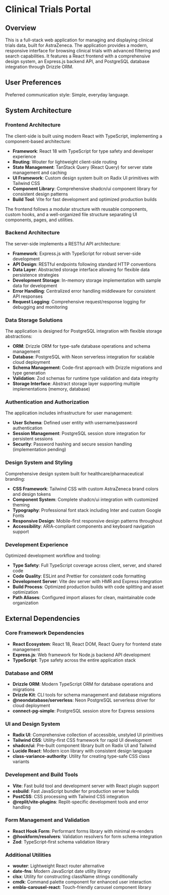 # Clinical Trials Portal

## Overview

This is a full-stack web application for managing and displaying clinical trials data, built for AstraZeneca. The application provides a modern, responsive interface for browsing clinical trials with advanced filtering and search capabilities. It features a React frontend with a comprehensive design system, an Express.js backend API, and PostgreSQL database integration through Drizzle ORM.

## User Preferences

Preferred communication style: Simple, everyday language.

## System Architecture

### Frontend Architecture
The client-side is built using modern React with TypeScript, implementing a component-based architecture:

- **Framework**: React 18 with TypeScript for type safety and developer experience
- **Routing**: Wouter for lightweight client-side routing
- **State Management**: TanStack Query (React Query) for server state management and caching
- **UI Framework**: Custom design system built on Radix UI primitives with Tailwind CSS
- **Component Library**: Comprehensive shadcn/ui component library for consistent design patterns
- **Build Tool**: Vite for fast development and optimized production builds

The frontend follows a modular structure with reusable components, custom hooks, and a well-organized file structure separating UI components, pages, and utilities.

### Backend Architecture
The server-side implements a RESTful API architecture:

- **Framework**: Express.js with TypeScript for robust server-side development
- **API Design**: RESTful endpoints following standard HTTP conventions
- **Data Layer**: Abstracted storage interface allowing for flexible data persistence strategies
- **Development Storage**: In-memory storage implementation with sample data for development
- **Error Handling**: Centralized error handling middleware for consistent API responses
- **Request Logging**: Comprehensive request/response logging for debugging and monitoring

### Data Storage Solutions
The application is designed for PostgreSQL integration with flexible storage abstractions:

- **ORM**: Drizzle ORM for type-safe database operations and schema management
- **Database**: PostgreSQL with Neon serverless integration for scalable cloud deployment
- **Schema Management**: Code-first approach with Drizzle migrations and type generation
- **Validation**: Zod schemas for runtime type validation and data integrity
- **Storage Interface**: Abstract storage layer supporting multiple implementations (memory, database)

### Authentication and Authorization
The application includes infrastructure for user management:

- **User Schema**: Defined user entity with username/password authentication
- **Session Management**: PostgreSQL session store integration for persistent sessions
- **Security**: Password hashing and secure session handling (implementation pending)

### Design System and Styling
Comprehensive design system built for healthcare/pharmaceutical branding:

- **CSS Framework**: Tailwind CSS with custom AstraZeneca brand colors and design tokens
- **Component System**: Complete shadcn/ui integration with customized theming
- **Typography**: Professional font stack including Inter and custom Google Fonts
- **Responsive Design**: Mobile-first responsive design patterns throughout
- **Accessibility**: ARIA-compliant components and keyboard navigation support

### Development Experience
Optimized development workflow and tooling:

- **Type Safety**: Full TypeScript coverage across client, server, and shared code
- **Code Quality**: ESLint and Prettier for consistent code formatting
- **Development Server**: Vite dev server with HMR and Express integration
- **Build Process**: Optimized production builds with code splitting and asset optimization
- **Path Aliases**: Configured import aliases for clean, maintainable code organization

## External Dependencies

### Core Framework Dependencies
- **React Ecosystem**: React 18, React DOM, React Query for frontend state management
- **Express.js**: Web framework for Node.js backend API development
- **TypeScript**: Type safety across the entire application stack

### Database and ORM
- **Drizzle ORM**: Modern TypeScript ORM for database operations and migrations
- **Drizzle Kit**: CLI tools for schema management and database migrations
- **@neondatabase/serverless**: Neon PostgreSQL serverless driver for cloud deployment
- **connect-pg-simple**: PostgreSQL session store for Express sessions

### UI and Design System
- **Radix UI**: Comprehensive collection of accessible, unstyled UI primitives
- **Tailwind CSS**: Utility-first CSS framework for rapid UI development
- **shadcn/ui**: Pre-built component library built on Radix UI and Tailwind
- **Lucide React**: Modern icon library with consistent design language
- **class-variance-authority**: Utility for creating type-safe CSS class variants

### Development and Build Tools
- **Vite**: Fast build tool and development server with React plugin support
- **esbuild**: Fast JavaScript bundler for production server builds
- **PostCSS**: CSS processing with Tailwind CSS integration
- **@replit/vite-plugins**: Replit-specific development tools and error handling

### Form Management and Validation
- **React Hook Form**: Performant forms library with minimal re-renders
- **@hookform/resolvers**: Validation resolvers for form schema integration
- **Zod**: TypeScript-first schema validation library

### Additional Utilities
- **wouter**: Lightweight React router alternative
- **date-fns**: Modern JavaScript date utility library
- **clsx**: Utility for constructing className strings conditionally
- **cmdk**: Command palette component for enhanced user interaction
- **embla-carousel-react**: Touch-friendly carousel component library